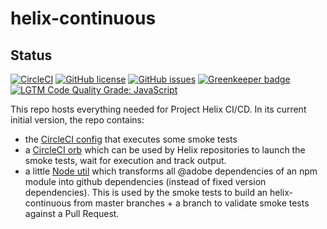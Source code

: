 # helix-continuous

## Status
[![CircleCI](https://img.shields.io/circleci/project/github/adobe/helix-continuous/master.svg)](https://circleci.com/gh/adobe/helix-continuous/tree/master)
[![GitHub license](https://img.shields.io/github/license/adobe/helix-continuous.svg)](https://github.com/adobe/helix-continuous/blob/master/LICENSE.txt)
[![GitHub issues](https://img.shields.io/github/issues/adobe/helix-continuous.svg)](https://github.com/adobe/helix-continuous/issues)
[![Greenkeeper badge](https://badges.greenkeeper.io/adobe/helix-continuous.svg)](https://greenkeeper.io/)
[![LGTM Code Quality Grade: JavaScript](https://img.shields.io/lgtm/grade/javascript/g/adobe/helix-continuous.svg?logo=lgtm&logoWidth=18)](https://lgtm.com/projects/g/adobe/helix-continuous)

This repo hosts everything needed for Project Helix CI/CD. In its current initial version, the repo contains:

* the [CircleCI config](.circleci/config.yml) that executes some smoke tests
* a [CircleCI orb](.circleci/orbs/helix-smoke-tests/README.md) which can be used by Helix repositories to launch the smoke tests, wait for execution and track output.
* a little [Node util](scripts/gdm/README.md) which transforms all @adobe dependencies of an npm module into github dependencies (instead of fixed version dependencies). This is used by the smoke tests to build an helix-continuous from master branches + a branch to validate smoke tests against a Pull Request.

